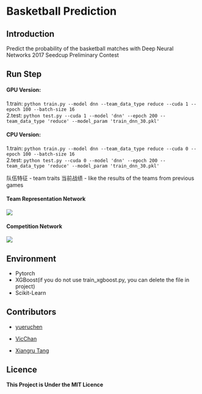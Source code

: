 # Basketball Prediction

## Introduction

 Predict the probability of the basketball matches with Deep Neural Networks
 2017 Seedcup Preliminary Contest
</br>
## Run Step
#### GPU Version:
1.train:
`python train.py --model dnn --team_data_type reduce --cuda 1 --epoch 100 --batch-size 16`
</br>
2.test:
`python test.py --cuda 1 --model 'dnn' --epoch 200 --team_data_type 'reduce' --model_param 'train_dnn_30.pkl'`
#### CPU Version:
1.train:
`python train.py --model dnn --team_data_type reduce --cuda 0 --epoch 100 --batch-size 16`
</br>
2.test:
`python test.py --cuda 0 --model 'dnn' --epoch 200 --team_data_type 'reduce' --model_param 'train_dnn_30.pkl'`

队伍特征 - team traits
当前战绩 - like the results of the teams from previous games
#### Team Representation Network

![](./images/team.png)

#### Competition Network

![](./images/comp.png)






## Environment

* Pytorch
* XGBoost(if you do not use train_xgboost.py, you can delete the file in project)
* Scikit-Learn

## Contributors

* [yueruchen](https://github.com/yueruchen)

* [VicChan](https://github.com/wondervictor)

* [Xiangru Tang](https://github.com/tangxiangru)

## Licence

**This Project is Under the MIT Licence**

